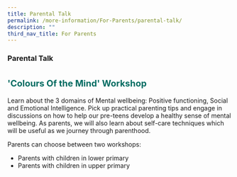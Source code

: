 ```yaml
---
title: Parental Talk
permalink: /more-information/For-Parents/parental-talk/
description: ""
third_nav_title: For Parents
---
```

### **Parental Talk**


<b style="color:#016C62; font-size:20px; line-height: 3;">'Colours Of the Mind' Workshop</b><br>
Learn about the 3 domains of Mental wellbeing: Positive functioning, Social and Emotional Intelligence. Pick up practical parenting tips and engage in discussions on how to help our pre-teens develop a healthy sense of mental wellbeing. As parents, we will also learn about self-care techniques which will be useful as we journey through parenthood.

Parents can choose between two workshops:
*  Parents with children in lower primary
*  Parents with children in upper primary